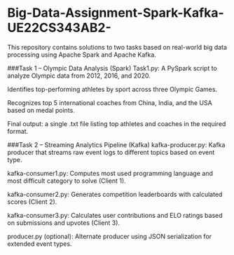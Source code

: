 # Big-Data-Assignment-Spark-Kafka-UE22CS343AB2-
This repository contains solutions to two tasks based on real-world big data processing using Apache Spark and Apache Kafka.

###Task 1 – Olympic Data Analysis (Spark)
Task1.py: A PySpark script to analyze Olympic data from 2012, 2016, and 2020.

Identifies top-performing athletes by sport across three Olympic Games.

Recognizes top 5 international coaches from China, India, and the USA based on medal points.

Final output: a single .txt file listing top athletes and coaches in the required format.

###Task 2 – Streaming Analytics Pipeline (Kafka)
kafka-producer.py: Kafka producer that streams raw event logs to different topics based on event type.

kafka-consumer1.py: Computes most used programming language and most difficult category to solve (Client 1).

kafka-consumer2.py: Generates competition leaderboards with calculated scores (Client 2).

kafka-consumer3.py: Calculates user contributions and ELO ratings based on submissions and upvotes (Client 3).

producer.py (optional): Alternate producer using JSON serialization for extended event types.
